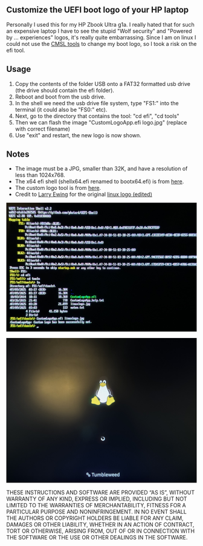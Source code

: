 ## Customize the UEFI boot logo of your HP laptop

Personally I used this for my HP Zbook Ultra g1a. I really hated that for such an expensive laptop I have to see the stupid "Wolf security" and "Powered by ... experiences" logos, it's really quite embarrassing. Since I am on linux I could not use the [CMSL tools](https://developers.hp.com/hp-client-management/doc/set-hpfirmwarebootlogo) to change my boot logo, so I took a risk on the efi tool.

## Usage
1. Copy the contents of the folder USB onto a FAT32 formatted usb drive (the drive should contain the efi folder).
2. Reboot and boot from the usb drive.
3. In the shell we need the usb drive file system, type "FS1:" into the terminal (it could also be "FS0:" etc).
4. Next, go to the directory that contains the tool: "cd efi", "cd tools"
5. Then we can flash the image "CustomLogoApp.efi logo.jpg" (replace with correct filename)
6. Use "exit" and restart, the new logo is now shown.

## Notes
* The image must be a JPG, smaller than 32K, and have a resolution of less than 1024x768.
* The x64 efi shell (shellx64.efi renamed to bootx64.efi) is from [here](https://github.com/pbatard/UEFI-Shell/releases).
* The custom logo tool is from [here](https://support.hp.com/lt-en/drivers/hp-z440-workstation/6978828).
* Credit to [Larry Ewing](https://en.wikipedia.org/wiki/Larry_Ewing) for the original [linux logo (edited)](https://brandlogos.net/linux-logo-svg-92851.html)

![image](steps.jpg)

![image](after.jpg)


THESE INSTRUCTIONS AND SOFTWARE ARE PROVIDED “AS IS”, WITHOUT WARRANTY OF ANY KIND, EXPRESS OR IMPLIED, INCLUDING BUT NOT LIMITED TO THE WARRANTIES OF MERCHANTABILITY, FITNESS FOR A PARTICULAR PURPOSE AND NONINFRINGEMENT. IN NO EVENT SHALL THE AUTHORS OR COPYRIGHT HOLDERS BE LIABLE FOR ANY CLAIM, DAMAGES OR OTHER LIABILITY, WHETHER IN AN ACTION OF CONTRACT, TORT OR OTHERWISE, ARISING FROM, OUT OF OR IN CONNECTION WITH THE SOFTWARE OR THE USE OR OTHER DEALINGS IN THE SOFTWARE.
